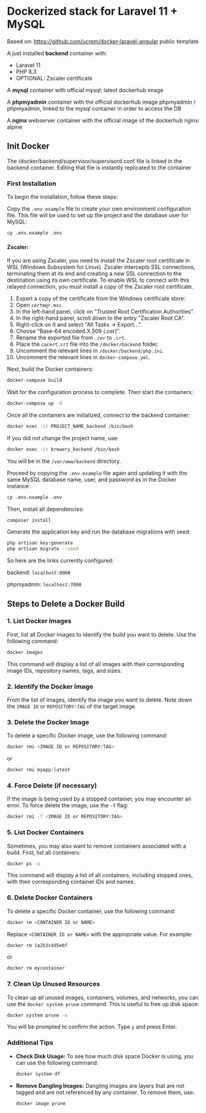 # Dockerized stack for Laravel 11 + MySQL

Based on: https://github.com/ucrem/docker-laravel-angular public template

A just installed **backend** container with:
* Laravel 11 
* PHP 8.3
* OPTIONAL: Zscaler certificate

A **mysql** container with official mysql: latest dockerhub image

A **phpmyadmin** container with the official dockerhub image phpmyadmin / phpmyadmin, linked to the mysql container in order to access the DB

A **nginx** webserver container with the official image of the dockerhub nginx: alpine

## Init Docker

The /docker/backend/supervisor/supervisord.conf file is linked in the backend container. Editing that file is instantly replicated to the container

### First Installation

To begin the installation, follow these steps:

Copy the `.env.example` file to create your own environment configuration file. This file will be used to set up the project and the database user for MySQL:

   ```sh
   cp .env.example .env
   ```

#### Zscaler:

If you are using Zscaler, you need to install the Zscaler root certificate in WSL (Windows Subsystem for Linux). Zscaler intercepts SSL connections, terminating them at its end and creating a new SSL connection to the destination using its own certificate. To enable WSL to connect with this relayed connection, you must install a copy of the Zscaler root certificate.

1. Export a copy of the certificate from the Windows certificate store:
2. Open `certmgr.msc`.
3. In the left-hand panel, click on "Trusted Root Certification Authorities".
4. In the right-hand panel, scroll down to the entry "Zscaler Root CA".
5. Right-click on it and select "All Tasks -> Export...".
6. Choose "Base-64 encoded X.509 (.cer)".
7. Rename the exported file from `.cer` to `.crt`.
8. Place the `cacert.crt` file into the `/docker/backend` folder.
9. Uncomment the relevant lines in `/docker/backend/php.ini`.
10. Uncomment the relevant lines in `docker-compose.yml`.

Next, build the Docker containers:

```sh
docker-compose build
```

Wait for the configuration process to complete. Then start the containers:

```sh
docker-compose up -d
```

Once all the containers are initialized, connect to the backend container:

```sh
docker exec -it PROJECT_NAME_backend /bin/bash
```

If you did not change the project name, use:

```sh
docker exec -it brewery_backend /bin/bash
```

You will be in the `/var/www/backend` directory.

Proceed by copying the `.env.example` file again and updating it with the same MySQL database name, user, and password as in the Docker instance:

```sh
cp .env.example .env
```

Then, install all dependencies:

```sh
composer install
```

Generate the application key and run the database migrations with seed:

```sh
php artisan key:generate
php artisan migrate --seed
```

So here are the links currently configured:

backend: `localhost:8000`

phpmyadmin: `localhost:7000`


## Steps to Delete a Docker Build

### 1. List Docker Images

First, list all Docker images to identify the build you want to delete. Use the following command:

```sh
docker images
```

This command will display a list of all images with their corresponding image IDs, repository names, tags, and sizes.

### 2. Identify the Docker Image

From the list of images, identify the image you want to delete. Note down the `IMAGE ID` or `REPOSITORY:TAG` of the target image.

### 3. Delete the Docker Image

To delete a specific Docker image, use the following command:

```sh
docker rmi <IMAGE ID or REPOSITORY:TAG>
```
or

```sh
docker rmi myapp:latest
```

### 4. Force Delete (if necessary)

If the image is being used by a stopped container, you may encounter an error. To force delete the image, use the `-f` flag:

```sh
docker rmi -f <IMAGE ID or REPOSITORY:TAG>
```

### 5. List Docker Containers

Sometimes, you may also want to remove containers associated with a build. First, list all containers:

```sh
docker ps -a
```

This command will display a list of all containers, including stopped ones, with their corresponding container IDs and names.

### 6. Delete Docker Containers

To delete a specific Docker container, use the following command:

```sh
docker rm <CONTAINER ID or NAME>
```

Replace `<CONTAINER ID or NAME>` with the appropriate value. For example:

```sh
docker rm 1a2b3c4d5e6f
```

or

```sh
docker rm mycontainer
```

### 7. Clean Up Unused Resources

To clean up all unused images, containers, volumes, and networks, you can use the `docker system prune` command. This is useful to free up disk space:

```sh
docker system prune -a
```

You will be prompted to confirm the action. Type `y` and press Enter.

### Additional Tips

- **Check Disk Usage:** To see how much disk space Docker is using, you can use the following command:

  ```sh
  docker system df
  ```

- **Remove Dangling Images:** Dangling images are layers that are not tagged and are not referenced by any container. To remove them, use:

  ```sh
  docker image prune
  ```

